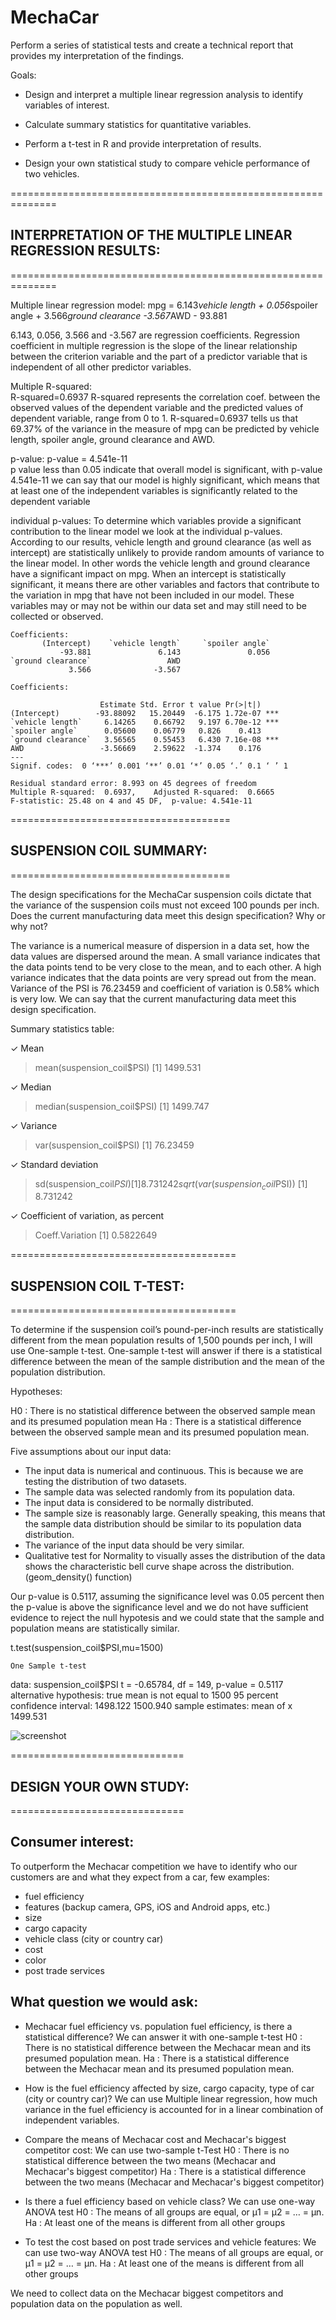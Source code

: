 # MechaCar

Perform a series of statistical tests and create a technical report that provides my interpretation of the findings.

Goals:

- Design and interpret a multiple linear regression analysis to identify variables of interest.

- Calculate summary statistics for quantitative variables.

- Perform a t-test in R and provide interpretation of results.

- Design your own statistical study to compare vehicle performance of two vehicles.

==============================================================
## INTERPRETATION OF THE MULTIPLE LINEAR REGRESSION RESULTS:
==============================================================

Multiple linear regression model:
mpg = 6.143*vehicle length + 0.056*spoiler angle + 3.566*ground clearance -3.567*AWD - 93.881

6.143, 0.056, 3.566 and -3.567 are regression coefficients. Regression coefficient in multiple regression is the slope of the linear relationship between the criterion variable and the part of a predictor variable that is independent of all other predictor variables.

Multiple R-squared:  
R-squared=0.6937 
R-squared represents the correlation coef. between the observed values of the dependent variable and the predicted values of dependent variable, range from 0 to 1. R-squared=0.6937 tells us that 69.37% of the variance in the measure of mpg can be predicted by vehicle length, spoiler angle, ground clearance and AWD.

p-value:
p-value = 4.541e-11  
p value less than 0.05 indicate that overall model is significant, with p-value 4.541e-11 we can say that our model is highly significant, which means that at least one of the independent variables is significantly related to the dependent variable

individual p-values:
To determine which variables provide a significant contribution to the linear model we look at the individual p-values. According to our results, vehicle length and ground clearance (as well as intercept) are statistically unlikely to provide random amounts of variance to the linear model. In other words the vehicle length and ground clearance have a significant impact on mpg. When an intercept is statistically significant, it means there are other variables and factors that contribute to the variation in mpg that have not been included in our model. These variables may or may not be within our data set and may still need to be collected or observed.

```
Coefficients:
       (Intercept)    `vehicle length`     `spoiler angle`  
           -93.881               6.143               0.056  
`ground clearance`                 AWD  
             3.566              -3.567 
             
Coefficients:

                    Estimate Std. Error t value Pr(>|t|)    
(Intercept)        -93.88092   15.20449  -6.175 1.72e-07 ***
`vehicle length`     6.14265    0.66792   9.197 6.70e-12 ***
`spoiler angle`      0.05600    0.06779   0.826    0.413    
`ground clearance`   3.56565    0.55453   6.430 7.16e-08 ***
AWD                 -3.56669    2.59622  -1.374    0.176    
---
Signif. codes:  0 ‘***’ 0.001 ‘**’ 0.01 ‘*’ 0.05 ‘.’ 0.1 ‘ ’ 1

Residual standard error: 8.993 on 45 degrees of freedom
Multiple R-squared:  0.6937,	Adjusted R-squared:  0.6665 
F-statistic: 25.48 on 4 and 45 DF,  p-value: 4.541e-11
```
======================================
## SUSPENSION COIL SUMMARY:
======================================

The design specifications for the MechaCar suspension coils dictate that the variance of the suspension coils must not exceed 100 pounds per inch. Does the current manufacturing data meet this design specification? Why or why not?
 
The variance is a numerical measure of dispersion in a data set, how the data values are dispersed around the mean. A small variance indicates that the data points tend to be very close to the mean, and to each other. A high variance indicates that the data points are very spread out from the mean. Variance of the PSI is 76.23459 and coefficient of variation is 0.58% which is very low. We can say that the current manufacturing data meet this design specification. 

Summary statistics table:

✓ Mean
> mean(suspension_coil$PSI)
[1] 1499.531

✓ Median
> median(suspension_coil$PSI)
[1] 1499.747

✓ Variance
> var(suspension_coil$PSI)
[1] 76.23459

✓ Standard deviation
> sd(suspension_coil$PSI)
[1] 8.731242
> sqrt(var(suspension_coil$PSI))
[1] 8.731242

✓ Coefficient of variation, as percent
> Coeff.Variation
[1] 0.5822649


=======================================
## SUSPENSION COIL T-TEST:
=======================================

To determine if the suspension coil’s pound-per-inch results are statistically different from the mean population results of 1,500 pounds per inch, I will use One-sample t-test.
One-sample t-test will answer if there is a statistical difference between the mean of the sample distribution and the mean of the population distribution.

Hypotheses:

H0 : There is no statistical difference between the observed sample mean and its presumed population mean
Ha : There is a statistical difference between the observed sample mean and its presumed population mean.

Five assumptions about our input data:

- The input data is numerical and continuous. This is because we are testing the distribution of two datasets.
- The sample data was selected randomly from its population data.
- The input data is considered to be normally distributed.
- The sample size is reasonably large. Generally speaking, this means that the sample data distribution should be similar to its population data distribution.
- The variance of the input data should be very similar.
- Qualitative test for Normality to visually asses the distribution of the data shows  the characteristic bell curve shape across the distribution. (geom_density() function)

Our p-value is 0.5117, assuming the significance level was 0.05 percent then the p-value is above the significance  level and we do not have sufficient evidence to reject the null hypotesis and we could state that the sample and population means are statistically similar.

t.test(suspension_coil$PSI,mu=1500)

	One Sample t-test

data:  suspension_coil$PSI
t = -0.65784, df = 149, p-value = 0.5117
alternative hypothesis: true mean is not equal to 1500
95 percent confidence interval:
 1498.122 1500.940
sample estimates:
mean of x 
 1499.531
 
 ![screenshot](PSI.png)
 
  
==============================
## DESIGN YOUR OWN STUDY:
==============================

Consumer interest:
------------------

To outperform the Mechacar competition we have to identify who our customers are and what they expect from a car, few examples:
- fuel efficiency
- features (backup camera, GPS, iOS and Android apps, etc.)
- size
- cargo capacity
- vehicle class (city or country car)
- cost
- color
- post trade services

What question we would ask:
---------------------------

- Mechacar fuel efficiency vs. population fuel efficiency, is there a statistical difference?
We can answer it with one-sample t-test
H0 : There is no statistical difference between the Mechacar mean and its presumed population mean.
Ha : There is a statistical difference between the Mechacar mean and its presumed population mean.

- How is the fuel efficiency affected by size, cargo capacity, type of car (city or country car)?
We can use Multiple linear regression, how much variance in the fuel efficiency is accounted for in a linear combination of independent variables.

- Compare the means of Mechacar cost and Mechacar's biggest competitor cost:
We can use two-sample t-Test
H0 : There is no statistical difference between the two means (Mechacar and Mechacar's biggest competitor)
Ha : There is a statistical difference between the two means (Mechacar and Mechacar's biggest competitor)

- Is there a fuel efficiency based on vehicle class?
We can use one-way ANOVA test
H0 : The means of all groups are equal, or µ1 = µ2 = … = µn.
Ha : At least one of the means is different from all other groups

- To test the cost based on post trade services and vehicle features:
We can use two-way ANOVA test
H0 : The means of all groups are equal, or µ1 = µ2 = … = µn.
Ha : At least one of the means is different from all other groups

We need to collect data on the Mechacar biggest competitors and population data on the population as well.

